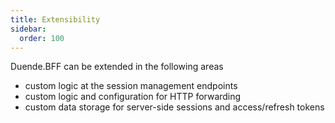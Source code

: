 ```yaml
---
title: Extensibility
sidebar:
  order: 100
---
```



Duende.BFF can be extended in the following areas

* custom logic at the session management endpoints
* custom logic and configuration for HTTP forwarding
* custom data storage for server-side sessions and access/refresh tokens